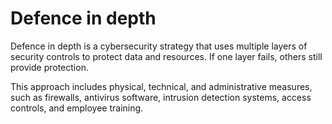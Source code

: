 # Defence in depth

Defence in depth is a cybersecurity strategy that uses multiple layers of security controls to protect data and resources. If one layer fails, others still provide protection.

This approach includes physical, technical, and administrative measures, such as firewalls, antivirus software, intrusion detection systems, access controls, and employee training.
